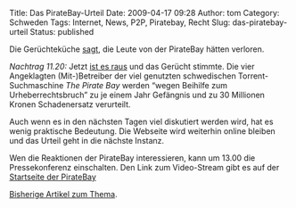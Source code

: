 Title: Das PirateBay-Urteil
Date: 2009-04-17 09:28
Author: tom
Category: Schweden
Tags: Internet, News, P2P, Piratebay, Recht
Slug: das-piratebay-urteil
Status: published

Die Gerüchteküche [sagt](http://twitter.com/brokep/status/1540516765),
die Leute von der PirateBay hätten verloren.

*Nachtrag 11.20:* Jetzt [ist es
raus](http://www.dn.se/kultur-noje/musik/the-pirate-bay-fallda-1.846239)
und das Gerücht stimmte. Die vier Angeklagten (Mit-)Betreiber der viel
genutzten schwedischen Torrent-Suchmaschine *The Pirate Bay* werden
“wegen Beihilfe zum Urheberrechtsbruch” zu je einem Jahr Gefängnis und
zu 30 Millionen Kronen Schadenersatz verurteilt.

Auch wenn es in den nächsten Tagen viel diskutiert werden wird, hat es
wenig praktische Bedeutung. Die Webseite wird weiterhin online bleiben
und das Urteil geht in die nächste Instanz.

Wen die Reaktionen der PirateBay interessieren, kann um 13.00 die
Pressekonferenz einschalten. Den Link zum Video-Stream gibt es auf der
[Startseite der PirateBay](http://thepiratebay.org/)

[Bisherige Artikel zum Thema](http://www.fiket.de/tag/piratebay).

